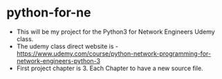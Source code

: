 # python-for-ne
 - This will be my project for the Python3 for Network Engineers Udemy class.
 - The udemy class direct website is - https://www.udemy.com/course/python-network-programming-for-network-engineers-python-3
 - First project chapter is 3. Each Chapter to have a new source file.
